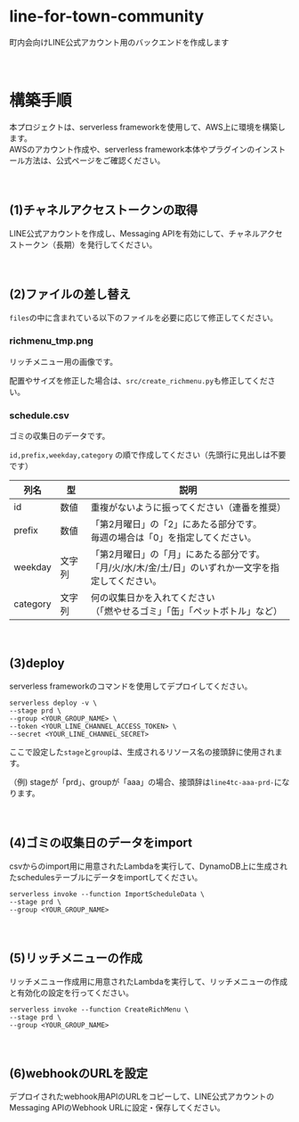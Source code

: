 # line-for-town-community

町内会向けLINE公式アカウント用のバックエンドを作成します

　

# 構築手順

本プロジェクトは、serverless frameworkを使用して、AWS上に環境を構築します。<br/>
AWSのアカウント作成や、serverless framework本体やプラグインのインストール方法は、公式ページをご確認ください。

　

## (1)チャネルアクセストークンの取得
LINE公式アカウントを作成し、Messaging APIを有効にして、チャネルアクセストークン（長期）を発行してください。

　

## (2)ファイルの差し替え
`files`の中に含まれている以下のファイルを必要に応じて修正してください。

### richmenu_tmp.png
リッチメニュー用の画像です。

配置やサイズを修正した場合は、`src/create_richmenu.py`も修正してください。


### schedule.csv
ゴミの収集日のデータです。

`id,prefix,weekday,category` の順で作成してください（先頭行に見出しは不要です）

| 列名     | 型     | 説明                                                         |
| -------- | ------ | ------------------------------------------------------------ |
| id       | 数値   | 重複がないように振ってください（連番を推奨）                 |
| prefix   | 数値   | 「第2月曜日」の「2」にあたる部分です。<br/>毎週の場合は「0」を指定してください。 |
| weekday  | 文字列 | 「第2月曜日」の「月」にあたる部分です。<br/>「月/火/水/木/金/土/日」のいずれか一文字を指定してください。 |
| category | 文字列 | 何の収集日かを入れてください<br/>（「燃やせるゴミ」「缶」「ペットボトル」など） |

　

## (3)deploy
serverless frameworkのコマンドを使用してデプロイしてください。

```
serverless deploy -v \
--stage prd \
--group <YOUR_GROUP_NAME> \ 
--token <YOUR_LINE_CHANNEL_ACCESS_TOKEN> \
--secret <YOUR_LINE_CHANNEL_SECRET>
```

ここで設定した`stage`と`group`は、生成されるリソース名の接頭辞に使用されます。

（例) 
stageが「prd」、groupが「aaa」の場合、接頭辞は`line4tc-aaa-prd-`になります。

　

## (4)ゴミの収集日のデータをimport
csvからのimport用に用意されたLambdaを実行して、DynamoDB上に生成されたschedulesテーブルにデータをimportしてください。

```
serverless invoke --function ImportScheduleData \
--stage prd \
--group <YOUR_GROUP_NAME>
```

　

## (5)リッチメニューの作成
リッチメニュー作成用に用意されたLambdaを実行して、リッチメニューの作成と有効化の設定を行ってください。

```
serverless invoke --function CreateRichMenu \
--stage prd \
--group <YOUR_GROUP_NAME>
```

　

## (6)webhookのURLを設定
デプロイされたwebhook用APIのURLをコピーして、LINE公式アカウントのMessaging APIのWebhook URLに設定・保存してください。
